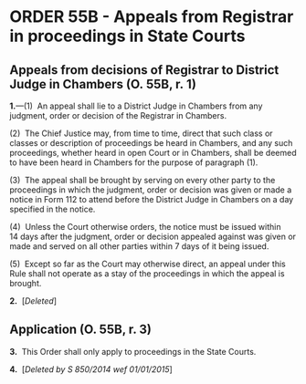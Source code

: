 # ORDER 55B - Appeals from Registrar in proceedings in State Courts

## Appeals from decisions of Registrar to District Judge in Chambers (O. 55B, r. 1)

**1.**—(1)  An appeal shall lie to a District Judge in Chambers from any judgment, order or decision of the Registrar in Chambers.



(2)  The Chief Justice may, from time to time, direct that such class or classes or description of proceedings be heard in Chambers, and any such proceedings, whether heard in open Court or in Chambers, shall be deemed to have been heard in Chambers for the purpose of paragraph (1).



(3)  The appeal shall be brought by serving on every other party to the proceedings in which the judgment, order or decision was given or made a notice in Form 112 to attend before the District Judge in Chambers on a day specified in the notice.



(4)  Unless the Court otherwise orders, the notice must be issued within 14 days after the judgment, order or decision appealed against was given or made and served on all other parties within 7 days of it being issued.



(5)  Except so far as the Court may otherwise direct, an appeal under this Rule shall not operate as a stay of the proceedings in which the appeal is brought.

**2.**  \[_Deleted_\]

## Application (O. 55B, r. 3)

**3.**  This Order shall only apply to proceedings in the State Courts.

**4.**  \[_Deleted by S 850/2014 wef 01/01/2015_\]
